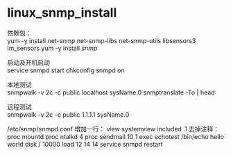 # linux_snmp_install

依赖包：  
yum -y install net-snmp net-snmp-libs net-snmp-utils libsensors3 lm_sensors
yum -y install *snmp*

启动及开机启动  
service snmpd start
chkconfig snmpd on

本地测试  
snmpwalk -v 2c -c public localhost sysName.0
snmptranslate -To | head

远程测试  
snmpwalk -v 2c -c public 1.1.1.1 sysName.0

/etc/snmp/snmpd.conf
增加一行：
view systemview included .1
去掉注释：
proc mountd
proc ntalkd 4
proc sendmail 10 1
exec echotest /bin/echo hello world
disk / 10000
load 12 14 14
service snmpd restart
